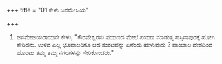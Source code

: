 +++
title = "01 ಕೇಳು ಜನಮೇಜಯ"

+++
1.  ಜನಮೇಜಯರಾಯನೇ ಕೇಳು, "ಕೌರವೇಶ್ವರನು ಪಯಣದ ಮೇಲೆ ಪಯಣ ಮಾಡುತ್ತ ಹಸ್ತಿನಾಪುರಕ್ಕೆ ಹೋಗಿ ಸೇರಿದನು. ಉಳಿದ ಎಲ್ಲ ಭೂಪಾಲರಿಗೂ ಆದ ಸಂಕಟವನ್ನು ಏನೆಂದು ಹೇಳುವುದು ? ಪಾಂಚಾಲ ದೇಶದಿಂದ ಹೊರಟು ತಮ್ಮ ತಮ್ಮ ನಗರಗಳನ್ನು ಸೇರಿಕೊಂಡರು."